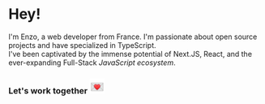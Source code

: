 # Hey!

I'm Enzo, a web developer from France. I'm passionate about open source projects and have specialized in TypeScript. 
<br />
I've been captivated by the immense potential of Next.JS, React, and the ever-expanding Full-Stack *JavaScript ecosystem*.

### Let's work together <a href="mailto:enzo.bacqueyrisses@gmail.com"><img src="email.webp" width="30" height="30" alt="Lien vers email"></a>
